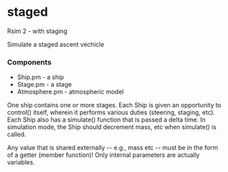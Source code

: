 staged
======

Rsim 2 - with staging

Simulate a staged ascent vechicle

### Components

* Ship.pm - a ship
* Stage.pm - a stage
* Atmosphere.pm - atmospheric model

One ship contains one or more stages.    Each Ship is given an opportunity to control() itself, wherein it performs various duties (steering, staging, etc).
Each Ship also has a simulate() function that is passed a delta time.  In simulation mode, the Ship should decrement mass, etc when simulate() is called.

Any value that is shared externally -- e.g., mass etc -- must be in the form of a getter (member function)! Only internal parameters are actually variables.

